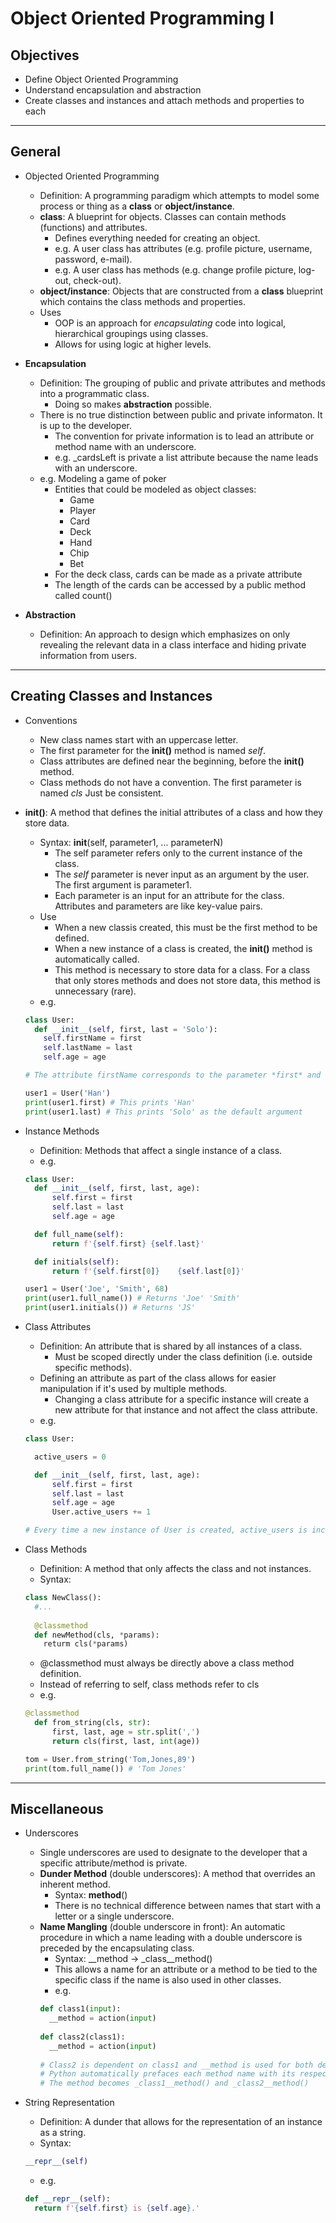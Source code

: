 # Object Oriented Programming I

## Objectives

- Define Object Oriented Programming
- Understand encapsulation and abstraction
- Create classes and instances and attach methods and properties to each

---

## General

- Objected Oriented Programming
  - Definition:  A programming paradigm which attempts to model some process or thing as a **class** or **object/instance**.
  - **class**:  A blueprint for objects.  Classes can contain methods (functions) and attributes.
    - Defines everything needed for creating an object.
    - e.g.  A user class has attributes (e.g. profile picture, username, password, e-mail).
    - e.g.  A user class has methods (e.g. change profile picture, log-out, check-out).
  - **object/instance**:  Objects that are constructed from a **class** blueprint which contains the class methods and properties.
  - Uses
    - OOP is an approach for *encapsulating* code into logical, hierarchical groupings using classes.
    - Allows for using logic at higher levels.

- **Encapsulation**
  - Definition:  The grouping of public and private attributes and methods into a programmatic class.
    - Doing so makes **abstraction** possible.
  - There is no true distinction between public and private informaton.  It is up to the developer.
    - The convention for private information is to lead an attribute or method name with an underscore.
    - e.g.  _cardsLeft is private a list attribute because the name leads with an underscore.
  - e.g.  Modeling a game of poker
    - Entities that could be modeled as object classes:
      - Game
      - Player
      - Card
      - Deck
      - Hand
      - Chip
      - Bet
    - For the deck class, cards can be made as a private attribute
    - The length of the cards can be accessed by a public method called count()

- **Abstraction**
  - Definition:  An approach to design which emphasizes on only revealing the relevant data in a class interface and hiding private information from users.

---

## Creating Classes and Instances

- Conventions
  - New class names start with an uppercase letter.
  - The first parameter for the **__init__()** method is named *self*.
  - Class attributes are defined near the beginning, before the **__init__()** method.
  - Class methods do not have a convention.  The first parameter is named *cls*  Just be consistent.

- **__init__()**:  A method that defines the initial attributes of a class and how they store data.
  - Syntax:  __init__(self, parameter1, ... parameterN)
    - The self parameter refers only to the current instance of the class.
    - The *self* parameter is never input as an argument by the user.  The first argument is parameter1.
    - Each parameter is an input for an attribute for the class.  Attributes and parameters are like key-value pairs.
  - Use
    - When a new classis created, this must be the first method to be defined.
    - When a new instance of a class is created, the **__init__()** method is automatically called.
    - This method is necessary to store data for a class.  For a class that only stores methods and does not store data, this method is unnecessary (rare).
  - e.g.
  ```python
  class User:
    def __init__(self, first, last = 'Solo'):
      self.firstName = first
      self.lastName = last
      self.age = age
  
  # The attribute firstName corresponds to the parameter *first* and so on.
  
  user1 = User('Han')
  print(user1.first) # This prints 'Han'
  print(user1.last) # This prints 'Solo' as the default argument
  ```

- Instance Methods
  - Definition:  Methods that affect a single instance of a class.
  - e.g.
  ```python
  class User:
    def __init__(self, first, last, age):
        self.first = first
        self.last = last
        self.age = age

    def full_name(self):
        return f'{self.first} {self.last}'

    def initials(self):
        return f'{self.first[0]}    {self.last[0]}'
  
  user1 = User('Joe', 'Smith', 68)
  print(user1.full_name()) # Returns 'Joe' 'Smith'
  print(user1.initials()) # Returns 'JS'
  ```

- Class Attributes
  - Definition:  An attribute that is shared by all instances of a class.
    - Must be scoped directly under the class definition (i.e. outside specific methods).
  - Defining an attribute as part of the class allows for easier manipulation if it's used by multiple methods.
    - Changing a class attribute for a specific instance will create a new attribute for that instance and not affect the class attribute.
  - e.g.
  ```python
  class User:

    active_users = 0

    def __init__(self, first, last, age):
        self.first = first
        self.last = last
        self.age = age
        User.active_users += 1
  
  # Every time a new instance of User is created, active_users is increased by 1.
  ```

- Class Methods
  - Definition:  A method that only affects the class and not instances.
  - Syntax:
  ```python
  class NewClass():
    #...
    
    @classmethod
    def newMethod(cls, *params):
      returm cls(*params)
  ```
    - @classmethod must always be directly above a class method definition.
    - Instead of referring to self, class methods refer to cls
  - e.g.
  ```python
  @classmethod
    def from_string(cls, str):
        first, last, age = str.split(',')
        return cls(first, last, int(age))
  
  tom = User.from_string('Tom,Jones,89')
  print(tom.full_name()) # 'Tom Jones'
  ```

---

## Miscellaneous

- Underscores
  - Single underscores are used to designate to the developer that a specific attribute/method is private.
  - **Dunder Method** (double underscores):  A method that overrides an inherent method.
    - Syntax:  __method__()
    - There is no technical difference between names that start with a letter or a single underscore.
  - **Name Mangling** (double underscore in front):  An automatic procedure in which a name leading with a double underscore is preceded by the encapsulating class.
    - Syntax:  __method -> _class__method()
    - This allows a name for an attribute or a method to be tied to the specific class if the name is also used in other classes.
    - e.g.
    ```python
    def class1(input):
      __method = action(input)
      
    def class2(class1):
      __method = action(input)
      
    # Class2 is dependent on class1 and __method is used for both definitions
    # Python automatically prefaces each method name with its respective class to avoid confusion
    # The method becomes _class1__method() and _class2__method()
    ```

- String Representation
  - Definition:  A dunder that allows for the representation of an instance as a string.
  - Syntax:  
  ```python
  __repr__(self)
  ```
  - e.g.
  ```python
  def __repr__(self):
    return f'{self.first} is {self.age}.'
  ```
